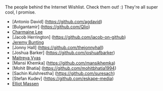 The people behind the Internet Wishlist. Check them out! :) They're all super cool, I promise.

* [Antonio David] (https://github.com/agdavid)
* [Bulgantamir] (https://github.com/Qlio)
* [Charmaine Lee](https://github.com/CharmaineLee)
* [Jacob Herrington] (https://github.com/jacob-on-github)
* [Jeremy Bunting](https://github.com/qbunt)
* [Jonny Hall] (https://github.com/thejonnyhall)
* [Joshua Barker] (https://github.com/joshuafbarker)
* [Maitreya Vyas](https://github.com/maitreyav)
* [Mansi Khemka] (https://github.com/mansikhemka)
* [Mohit Bhatia] (https://github.com/mohitbhatia1994)
* [Sachin Kulshrestha] (https://github.com/suresach)
* [Stefan Kudev] (https://github.com/eskape-media)
* [Elliot Massen](https://github.com/elliotmassen)

